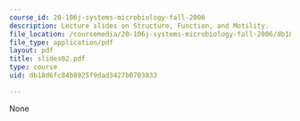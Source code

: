 ```yaml
---
course_id: 20-106j-systems-microbiology-fall-2006
description: Lecture slides on Structure, Function, and Motility.
file_location: /coursemedia/20-106j-systems-microbiology-fall-2006/db18d6fc84b8925f9dad3427b0703833_slides02.pdf
file_type: application/pdf
layout: pdf
title: slides02.pdf
type: course
uid: db18d6fc84b8925f9dad3427b0703833

---
```

None